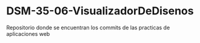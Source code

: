 # DSM-35-06-VisualizadorDeDisenos
Repositorio donde se encuentran los commits de las practicas de aplicaciones web

